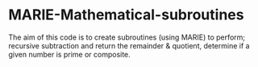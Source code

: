 # MARIE-Mathematical-subroutines
The aim of this code is to create subroutines (using MARIE) to perform; recursive subtraction and return the remainder &amp; quotient, determine if a given number is prime or composite.
